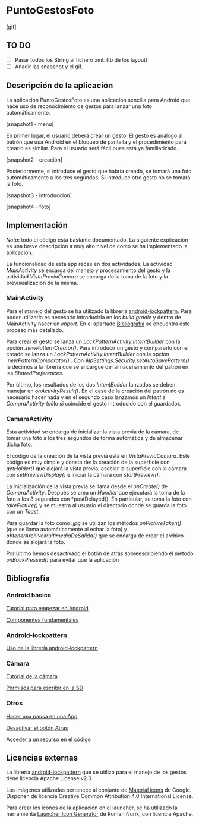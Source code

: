 # PuntoGestosFoto

[gif]

## TO DO

* [ ] Pasar todos los String al fichero xml. (tb de los layout)
* [ ] Añadir las snapshot y el gif.

## Descripción de la aplicación

La aplicación PuntoGestosFoto es una aplicación sencilla para Android que hace uso de reconocimiento de gestos para lanzar una foto automáticamente.

[snapshot1 -  menu]

En primer lugar, el usuario deberá crear un gesto. El gesto es análogo al patrón que usa Android en el bloqueo de pantalla y el procedimiento para crearlo es similar. Para el usuario será fácil pues está ya familiarizado.

[snapshot2 - creación]

Posteriormente, si introduce el gesto que habría creado, se tomará una foto automáticamente a los tres segundos. Si introduce otro gesto no se tomará la foto.

[snapshot3 - introduccion]

[snapshot4 - foto]


## Implementación

*Nota*: todo el código esta bastante documentado. La siguiente explicación es una breve descripción a muy alto nivel de como se ha implementado la aplicación.

La funcionalidad de esta app recae en dos actividades. La actividad *MainActivity* se encarga del manejo y procesamiento del gesto y la actividad *VistaPreviaCamara* se encarga de la toma de la foto y la previsualización de la misma.

### MainActivity

Para el manejo del gesto se ha utilizado la librería [android-lockpattern](https://bitbucket.org/haibison/android-lockpattern). Para poder utilizarla es necesario introducirla en los *build.gradle* y dentro de MainActivity hacer un *import*. En el apartado [Bibliografía](https://github.com/ranea/AppsAndroid/tree/master/PuntoGestosFoto#bibliografía) se encuentra este proceso más detallado.

Para crear el gesto se lanza un *LockPatternActivity.IntentBuilder* con la opción *.newPatternCreator()*. Para introducir un gesto y compararlo con el creado se lanza un *LockPatternActivity.IntentBuilder* con la opción *.newPatternComparator()* . Con *AlpSettings.Security.setAutoSavePattern()* le decimos a la librería que se encargue del almacenamiento del patrón en las *SharedPreferences*.

Por último, los resultados de los dos *IntentBuilder* lanzados se deben manejar en *onActivityResult()*. En el caso de la creación del patrón no es necesario hacer nada y en el segundo caso lanzamos un *Intent* a *CamaraActivity*  (sólo si coincide el gesto introducido con el guardado).


### CamaraActivity

Esta actividad se encarga de inicializar la vista previa de la cámara, de tomar una foto a los tres segundos de forma automática y de almacenar dicha foto.

El código de la creación de la vista previa está en *VistaPreviaCamara*. Este código es muy simple y consta de: la creación de la superficie con *getHolder()* que alojará la vista previa, asociar la superficie con la cámara con *setPreviewDisplay()* e iniciar la cámara con *startPreview()*.

La inicialización de la vista previa se llama desde el *onCreate()* de *CamaraActivity*. Después se crea un *Handler* que ejecutará la toma de la foto a los 3 segundos con *postDelayed(). En particular, se toma la foto con *takePicture()* y se muestra al usuario el directorio donde se guarda la foto con un *Toast*.

Para guardar la foto como *.jpg* se utilizan los métodos *onPictureTaken()* (que se llama automáticamente al echar la foto) y *obtenerArchivoMultimediaDeSalida()* que se encarga de crear el archivo donde se alojará la foto.

Por último hemos desactivado el botón de atrás sobreescribiendo el método *onBackPressed()* para evitar que la aplicación


## Bibliografía

### Android básico

[Tutorial para empezar en Android](http://developer.android.com/training/basics/firstapp/index.html)

[Componentes fundamentales](http://developer.android.com/intl/es/guide/components/fundamentals.html)

### Android-lockpattern

[Uso de la librería android-lockpattern](https://bitbucket.org/haibison/android-lockpattern/wiki/Quick-Use)

### Cámara

[Tutorial de la cámara](http://developer.android.com/intl/es/guide/topics/media/camera.html#custom-camera)

[Permisos para escribir en la SD](http://developer.android.com/intl/es/guide/topics/data/data-storage.html#filesExternal)

### Otros

[Hacer una pausa en una App](http://stackoverflow.com/questions/1520887/how-to-pause-sleep-thread-or-process-in-android)

[Desactivar el botón Atrás](http://stackoverflow.com/questions/4779954/disable-back-button-in-android)

[Acceder a un recurso en el código](http://developer.android.com/intl/es/guide/topics/resources/accessing-resources.html#ResourcesFromCode)


## Licencias externas

La librería [android-lockpattern](https://bitbucket.org/haibison/android-lockpattern) que se utilizó para el manejo de los gestos tiene licencia Apache License v2.0.

Las imágenes utilizadas pertenece al conjunto de [Material icons](https://design.google.com/icons/) de Google. Disponen de licencia Creative Common Attribution 4.0 International License.

Para crear los iconos de la aplicación en el launcher, se ha utilizado la herramienta [Launcher Icon Generator](https://romannurik.github.io/AndroidAssetStudio/icons-launcher.html) de Roman Nurik, con licencia Apache.
